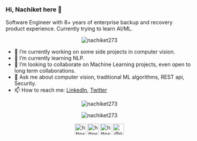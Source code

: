 ### Hi, Nachiket here 👋

Software Engineer with 8+ years of enterprise backup and recovery product experience. Currently trying to learn AI/ML.

<p align="center"> <img src="https://komarev.com/ghpvc/?username=nachiket273" alt="nachiket273" /> </p>

- 🔭 I’m currently working on some side projects in computer vision.
- 🌱 I’m currently learning NLP.
- 👯 I’m looking to collaborate on Machine Learning projects, even open to long term collaborations.
- 💬 Ask me about computer vision, traditional ML algorithms, REST api, Security.
- 📫 How to reach me: [LinkedIn](https://www.linkedin.com/in/nachikettanksale/), [Twitter](https://twitter.com/nachiket273)



<p align="center">
<img align="center" src="https://github-readme-stats.vercel.app/api?username=nachiket273&show_icons=true" alt="nachiket273" />
</p>

<p align="center">
<img align="center" src="https://github-readme-stats.vercel.app/api/top-langs/?username=nachiket273&layout=compact&hide=html" alt="nachiket273" />
</p>



<p align="center">
<a href="https://www.linkedin.com/in/nachikettanksale/" target="blank"><img align="center" src="https://cdn.jsdelivr.net/npm/simple-icons@3.0.1/icons/linkedin.svg" alt="https://www.linkedin.com/in/nachikettanksale/" height="30" width="30" /></a>
<a href="https://www.kaggle.com/nachiket273/" target="blank"><img align="center" src="https://cdn.jsdelivr.net/npm/simple-icons@3.0.1/icons/kaggle.svg" alt="https://www.kaggle.com/nachiket273" height="30" width="30" /></a>
<a href="https://www.twitter.com/nachiket273/" target="blank"><img align="center" src="https://cdn.jsdelivr.net/npm/simple-icons@3.0.1/icons/twitter.svg" alt="https://www.twitter.com/nachiket273" height="30" width="30" /></a>
<a href="https://medium.com/@nachiket.tanksale" target="blank"><img align="center" src="https://cdn.jsdelivr.net/npm/simple-icons@3.0.1/icons/medium.svg" alt="@nachiket.tanksale" height="30" width="30" /></a>
</p>
